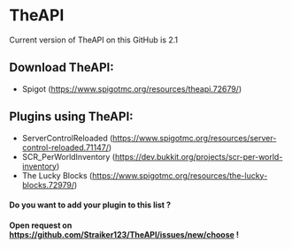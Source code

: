 # TheAPI
Current version of TheAPI on this GitHub is 2.1

## Download TheAPI:
* Spigot (https://www.spigotmc.org/resources/theapi.72679/)

## Plugins using TheAPI:
* ServerControlReloaded (https://www.spigotmc.org/resources/server-control-reloaded.71147/)
* SCR_PerWorldInventory (https://dev.bukkit.org/projects/scr-per-world-inventory)
* The Lucky Blocks (https://www.spigotmc.org/resources/the-lucky-blocks.72979/)

#### Do you want to add your plugin to this list ?
#### Open request on https://github.com/Straiker123/TheAPI/issues/new/choose !

